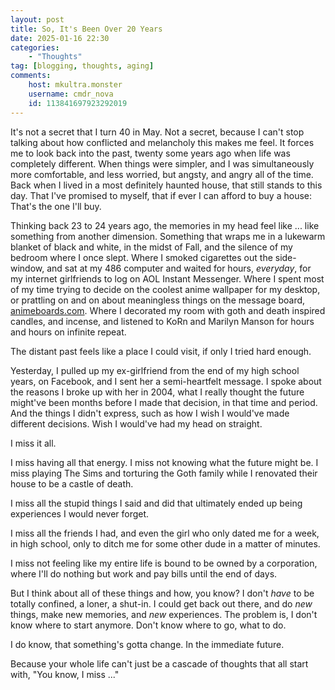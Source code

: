 ```yaml
---
layout: post
title: So, It's Been Over 20 Years
date: 2025-01-16 22:30
categories:
    - "Thoughts"
tag: [blogging, thoughts, aging]
comments:
    host: mkultra.monster
    username: cmdr_nova
    id: 113841697923292019
---
```

It's not a secret that I turn 40 in May. Not a secret, because I can't stop talking about how conflicted and melancholy this makes me feel. It forces me to look back into the past, twenty some years ago when life was completely different. When things were simpler, and I was simultaneously more comfortable, and less worried, but angsty, and angry all of the time. Back when I lived in a most definitely haunted house, that still stands to this day. That I've promised to myself, that if ever I can afford to buy a house: That's the one I'll buy.

Thinking back 23 to 24 years ago, the memories in my head feel like ... like something from another dimension. Something that wraps me in a lukewarm blanket of black and white, in the midst of Fall, and the silence of my bedroom where I once slept. Where I smoked cigarettes out the side-window, and sat at my 486 computer and waited for hours, *everyday*, for my internet girlfriends to log on AOL Instant Messenger. Where I spent most of my time trying to decide on the coolest anime wallpaper for my desktop, or prattling on and on about meaningless things on the message board, <a href="https://web.archive.org/web/20030207160624/http://animeboards.com/" target="_blank">animeboards.com</a>. Where I decorated my room with goth and death inspired candles, and incense, and listened to KoRn and Marilyn Manson for hours and hours on infinite repeat.

The distant past feels like a place I could visit, if only I tried hard enough.

Yesterday, I pulled up my ex-girlfriend from the end of my high school years, on Facebook, and I sent her a semi-heartfelt message. I spoke about the reasons I broke up with her in 2004, what I really thought the future might've been months before I made that decision, in that time and period. And the things I didn't express, such as how I wish I would've made different decisions. Wish I would've had my head on straight.

I miss it all.

I miss having all that energy. I miss not knowing what the future might be. I miss playing The Sims and torturing the Goth family while I renovated their house to be a castle of death.

I miss all the stupid things I said and did that ultimately ended up being experiences I would never forget.

I miss all the friends I had, and even the girl who only dated me for a week, in high school, only to ditch me for some other dude in a matter of minutes.

I miss not feeling like my entire life is bound to be owned by a corporation, where I'll do nothing but work and pay bills until the end of days.

But I think about all of these things and how, you know? I don't *have* to be totally confined, a loner, a shut-in. I could get back out there, and do *new* things, make new memories, and *new* experiences. The problem is, I don't know where to start anymore. Don't know where to go, what to do.

I do know, that something's gotta change. In the immediate future.

Because your whole life can't just be a cascade of thoughts that all start with, "You know, I miss ..."